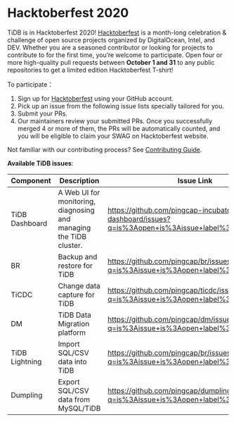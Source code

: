 # Hacktoberfest 2020

TiDB is in Hacktoberfest 2020! [Hacktoberfest](https://hacktoberfest.digitalocean.com/) is a month-long celebration & challenge of open source projects organized by DigitalOcean, Intel, and DEV. Whether you are a seasoned contributor or looking for projects to contribute to for the first time, you’re welcome to participate. Open four or more high-quality pull requests between **October 1 and 31** to any public repositories to get a limited edition Hacktoberfest T-shirt!

To participate：

1. Sign up for [Hacktoberfest](https://hacktoberfest.digitalocean.com/login) using your GitHub account.
2. Pick up an issue from the following issue lists specially tailored for you.
3. Submit your PRs.
4. Our maintainers review your submitted PRs. Once you successfully merged 4 or more of them, the PRs will be automatically counted, and you will be eligible to claim your SWAG on Hacktoberfest website.

Not familiar with our contributing process? See [Contributing Guide](../contributors/README.md).

**Available TiDB issues**:

|  Component | Description  | Issue Link   |
|---|---|---|
|  TiDB Dashboard | A Web UI for monitoring, diagnosing and managing the TiDB cluster.   | <https://github.com/pingcap-incubator/tidb-dashboard/issues?q=is%3Aopen+is%3Aissue+label%3AHacktoberfest>   |
| BR | Backup and restore for TiDB | <https://github.com/pingcap/br/issues?q=is%3Aissue+is%3Aopen+label%3AHacktoberfest> |
| TiCDC | Change data capture for TiDB | <https://github.com/pingcap/ticdc/issues?q=is%3Aissue+is%3Aopen+label%3AHacktoberfest> |
| DM | TiDB Data Migration platform | <https://github.com/pingcap/dm/issues?q=is%3Aissue+is%3Aopen+label%3AHacktoberfest> |
| TiDB Lightning | Import SQL/CSV data into TiDB | <https://github.com/pingcap/br/issues?q=is%3Aissue+is%3Aopen+label%3AHacktoberfest> |
| Dumpling | Export SQL/CSV data from MySQL/TiDB | <https://github.com/pingcap/dumpling/issues?q=is%3Aissue+is%3Aopen+label%3AHacktoberfest> |
 <!---Please add your issues in the table-->